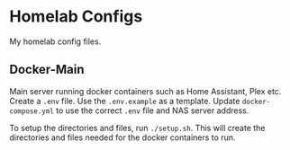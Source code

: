 # Homelab Configs

My homelab config files.

## Docker-Main
Main server running docker containers such as Home Assistant, Plex etc. Create a `.env` file. Use the `.env.example` as a template. Update `docker-compose.yml` to use the correct `.env` file and NAS server address.

To setup the directories and files, run `./setup.sh`. This will create the directories and files needed for the docker containers to run.